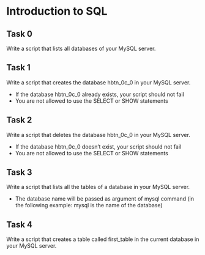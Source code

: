 # Introduction to SQL
## Task 0
Write a script that lists all databases of your MySQL server.

## Task 1
Write a script that creates the database hbtn_0c_0 in your MySQL server.

- If the database hbtn_0c_0 already exists, your script should not fail
- You are not allowed to use the SELECT or SHOW statements

## Task 2
Write a script that deletes the database hbtn_0c_0 in your MySQL server.

- If the database hbtn_0c_0 doesn’t exist, your script should not fail
- You are not allowed to use the SELECT or SHOW statements

## Task 3
Write a script that lists all the tables of a database in your MySQL server.

- The database name will be passed as argument of mysql command (in the following example: mysql is the name of the database)

## Task 4
Write a script that creates a table called first_table in the current database in your MySQL server.
